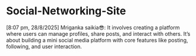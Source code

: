 # Social-Networking-Site
[8:07 pm, 28/8/2025] Mriganka saikia😎: It involves creating a platform where users can manage profiles, share posts, and interact with others. It’s about building a mini social media platform with core features like posting, following, and user interaction.
